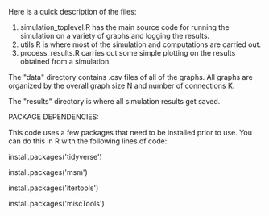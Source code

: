 Here is a quick description of the files:

1) simulation_toplevel.R has the main source code for running the simulation on a variety of graphs and logging the results.
2) utils.R is where most of the simulation and computations are carried out.
3) process_results.R carries out some simple plotting on the results obtained from a simulation.

The "data" directory contains .csv files of all of the graphs. All graphs are organized by the overall graph size N and number of connections K.

The "results" directory is where all simulation results get saved.

PACKAGE DEPENDENCIES:

This code uses a few packages that need to be installed prior to use.  You can do this in R with the following lines of code:

install.packages('tidyverse')

install.packages('msm')

install.packages('itertools')

install.packages('miscTools')
